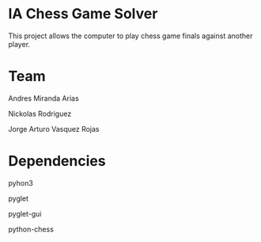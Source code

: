 # IA Chess Game Solver

This project allows the computer to play chess game finals against another player. 

# Team

Andres Miranda Arias

Nickolas Rodriguez

Jorge Arturo Vasquez Rojas

# Dependencies

pyhon3

pyglet

pyglet-gui

python-chess


